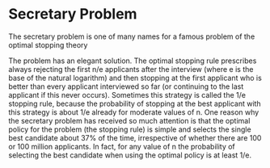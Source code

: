 Secretary Problem
=========

The secretary problem is one of many names for a famous problem of the optimal stopping theory

The problem has an elegant solution. The optimal stopping rule prescribes always rejecting the first n/e applicants 
after the interview (where e is the base of the natural logarithm) and then stopping at the first applicant 
who is better than every applicant interviewed so far (or continuing to the last applicant if this never occurs). 
Sometimes this strategy is called the 1/e stopping rule, because the probability of stopping at the best applicant 
with this strategy is about 1/e already for moderate values of n. One reason why the secretary problem has received
so much attention is that the optimal policy for the problem (the stopping rule) is simple and
selects the single best candidate about 37% of the time, irrespective of whether there are 100 or 100 million applicants. 
In fact, for any value of n the probability of selecting the best candidate when using the optimal policy is at least 1/e.
